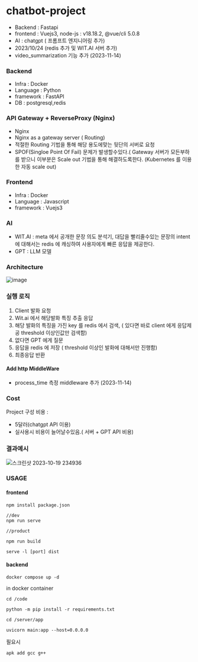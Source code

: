 # chatbot-project




- Backend : Fastapi
- frontend : Vuejs3, node-js : v18.18.2, @vue/cli 5.0.8
- AI : chatgpt ( 프롬프트 엔지니어링 추가)
- 2023/10/24 (redis 추가 및 WIT.AI 서버 추가)
- video_summarization 기능 추가 (2023-11-14)

### Backend
- Infra : Docker
- Language : Python
- framework : FastAPI
- DB : postgresql,redis

### API Gateway + ReverseProxy (Nginx)
- Nginx
- Nginx as a gateway server ( Routing)
- 적절한 Routing 기법을 통해 해당 용도에맞는 뒷단의 서버로 요청
- SPOF(Singloe Point Of Fail) 문제가 발생할수있다.( Gateway 서버가 모든부하를 받으니 이부분은 Scale out 기법을 통해 해결하도록한다. (Kubernetes 를 이용한 자동 scale out) 

### Frontend

- Infra : Docker
- Language : Javascript
- framework : Vuejs3


### AI 
- WIT.AI : meta 에서 공개한 문장 의도 분석기, 대답을 빨리줄수있는 문장의 intent 에 대해서는 redis 에 캐싱하여 사용자에게 빠른 응답을 제공한다.
- GPT : LLM 모델


### Architecture 
![image](https://github.com/wjs2063/chatbot-project/assets/76778082/53e78a85-32e6-44f7-aa4a-83ce4663bd59)



### 실행 로직 

1. Client 발화 요청
2. Wit.ai 에서 해당발화 특징 추출 응답
3. 해당 발화의 특징을 가진 key 를 redis 에서 검색, ( 있다면 바로 client 에게 응답제공 threshold 이상인값만 검색함)
4. 없다면 GPT 에게 질문
5. 응답을 redis 에 저장 ( threshold 이상인 발화에 대해서만 진행함)
6. 최종응답 반환


#### Add http MiddleWare 
- process_time 측정 middleware 추가 (2023-11-14)




### Cost

Project 구성 비용 :  
- 5달러(chatgpt API 이용)
- 실사용시 비용이 늘어날수있음.( 서버 + GPT API 비용)


 
### 결과예시


![스크린샷 2023-10-19 234936](https://github.com/wjs2063/chatbot-project/assets/76778082/8b39e331-ca95-4155-87d7-36568354f3f9)   


### USAGE 

#### frontend

```
npm install package.json

//dev
npm run serve

//product

npm run build

serve -l [port] dist

```


#### backend

```
docker compose up -d
```

in docker container  

```
cd /code

python -m pip install -r requirements.txt

cd /server/app

uvicorn main:app --host=0.0.0.0
```

필요시 

```
apk add gcc g++
```

